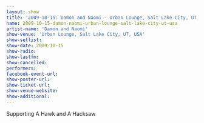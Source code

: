 ```yaml
---
layout: show
title: '2009-10-15: Damon and Naomi - Urban Lounge, Salt Lake City, UT, USA'
name: 2009-10-15-damon-naomi-urban-lounge-salt-lake-city-ut-usa
artist-name: 'Damon and Naomi'
show-venue: 'Urban Lounge, Salt Lake City, UT, USA'
show-setlist: 
show-date: 2009-10-15
show-radio: 
show-lastfm: 
show-cancelled: 
performers: 
facebook-event-url: 
show-poster-url: 
show-ticket-url: 
show-venue-website: 
show-additional: 
---
```


Supporting A Hawk and A Hacksaw